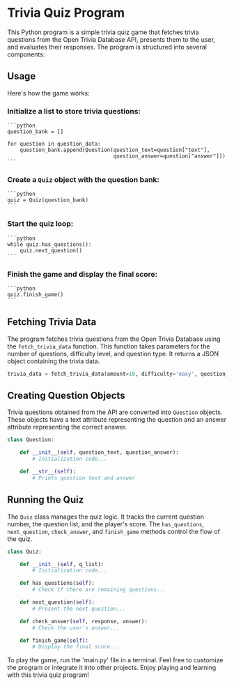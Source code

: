 # Trivia Quiz Program

This Python program is a simple trivia quiz game that fetches trivia questions from the Open Trivia Database API, presents them to the user, and evaluates their responses. The program is structured into several components:

## Usage

Here's how the game works:

### Initialize a list to store trivia questions:

    ```python
    question_bank = []

    for question in question_data:
        question_bank.append(Question(question_text=question["text"],
                                      question_answer=question["answer"]))
    ```

### Create a `Quiz` object with the question bank:

    ```python
    quiz = Quiz(question_bank)
    ```

### Start the quiz loop:

    ```python
    while quiz.has_questions():
        quiz.next_question()
    ```

### Finish the game and display the final score:

    ```python
    quiz.finish_game()
    ```

## Fetching Trivia Data

The program fetches trivia questions from the Open Trivia Database using the `fetch_trivia_data` function. This function takes parameters for the number of questions, difficulty level, and question type. It returns a JSON object containing the trivia data.

```python
trivia_data = fetch_trivia_data(amount=10, difficulty='easy', question_type='boolean')
```

## Creating Question Objects

Trivia questions obtained from the API are converted into `Question` objects. These objects have a text attribute representing the question and an answer attribute representing the correct answer.

```python
class Question:

    def __init__(self, question_text, question_answer):
        # Initialization code...

    def __str__(self):
        # Prints question text and answer
```

## Running the Quiz

The `Quiz` class manages the quiz logic. It tracks the current question number, the question list, and the player's score. The `has_questions`, `next_question`, `check_answer`, and `finish_game` methods control the flow of the quiz.

```python
class Quiz:

    def __init__(self, q_list):
        # Initialization code...

    def has_questions(self):
        # Check if there are remaining questions...

    def next_question(self):
        # Present the next question...

    def check_answer(self, response, answer):
        # Check the user's answer...

    def finish_game(self):
        # Display the final score...
```

To play the game, run the 'main.py' file in a terminal. Feel free to customize the program or integrate it into other projects. Enjoy playing and learning with this trivia quiz program!
